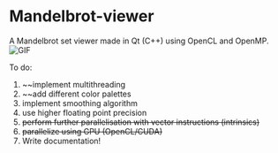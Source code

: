 # Mandelbrot-viewer
A Mandelbrot set viewer made in Qt (C++) using OpenCL and OpenMP.
![GIF](https://i.imgur.com/WdoLHQV.gif)  

To do:
1. ~~implement multithreading
2. ~~add different color palettes 
3. implement smoothing algorithm
4. use higher floating point precision
5. ~~perform further parallelisation with vector instructions (intrinsics)~~
6. ~~parallelize using GPU (OpenCL/CUDA)~~
7. Write documentation!
